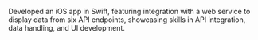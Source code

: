 Developed an iOS app in Swift, featuring integration with a web service to display data from six API endpoints, showcasing skills in API integration, data handling, and UI development.
